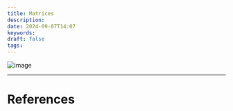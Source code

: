 ```yaml
---
title: Matrices
description: 
date: 2024-09-07T14:07
keywords: 
draft: false
tags:
---
```

![image](/img/Pasted%20image%2020240907140737.png)

---
# References
